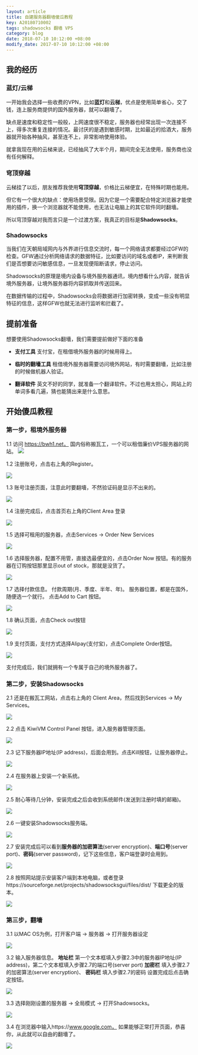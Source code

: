 ```yaml
---
layout: article
title: 自建服务器翻墙傻瓜教程
key: A20180710002
tags: shadowsocks 翻墙 VPS
category: blog
date: 2018-07-10 10:12:00 +08:00
modify_date: 2017-07-10 10:12:00 +08:00
---
```


## 我的经历
### 蓝灯/云梯
一开始我会选择一些收费的VPN，比如**蓝灯**和**云梯**，优点是使用简单省心，交了钱，连上服务商提供的国外服务器，就可以翻墻了。

缺点是速度和稳定性一般般，上网速度很不稳定，服务器也经常出现一次连接不上，得多次重复连接的情况。最讨厌的是遇到敏感时期，比如最近的拾酒大，服务器就开始各种抽风，甚至连不上，非常影响使用体验。

就拿我现在用的云梯来说，已经抽风了大半个月，期间完全无法使用，服务商也没有任何解释。

<!--more-->

### 穹顶穿越
云梯挂了以后，朋友推荐我使用**穹顶穿越**，价格比云梯便宜，在特殊时期也能用。

但它有一个很大的缺点：使用场景受限。因为它是一个需要配合特定浏览器才能使用的插件，换一个浏览器就不能使用，也无法让电脑上的其它软件同时翻墻。

所以穹顶穿越对我而言只是一个过渡方案，我真正的目标是**Shadowsocks**。

### Shadowsocks

当我们在天朝局域网内与外界进行信息交流时，每一个网络请求都要经过GFW的检查。GFW通过分析网络请求的数据特征，比如要访问的域名或者IP，来判断我们是否想要访问敏感信息，一旦发现便阻断请求，停止访问。

Shadowsocks的原理是境内设备与境外服务器通讯，境内想看什么内容，就告诉境外服务器，让境外服务器将内容抓取并传送回来。

在数据传输的过程中，Shadowsocks会将数据进行加密转换，变成一些没有明显特征的信息，这样GFW也就无法进行监听和拦截了。

## 提前准备
想要使用Shadowsocks翻墻，我们需要提前做好下面的准备

* **支付工具**
   支付宝，在租借境外服务器的时候用得上。
   
* **临时的翻墻工具**
   租借境外服务器需要访问境外网站，有时需要翻墻，比如注册的时候做机器人验证。
   
* **翻译软件**
   英文不好的同学，就准备一个翻译软件。不过也用太担心，网站上的单词多看几遍，猜也能猜出来是什么意思。
   
## 开始傻瓜教程
### 第一步，租境外服务器

1.1 访问 https://bwh1.net， 国内俗称搬瓦工，一个可以租借廉价VPS服务器的网站。
![](https://wangtao-1256981172.cos.ap-guangzhou.myqcloud.com/3.55.01.png)

1.2 注册账号，点击右上角的Register。

![](https://wangtao-1256981172.cos.ap-guangzhou.myqcloud.com/10535.png)

1.3 账号注册页面，注意此时要翻墻，不然验证码是显示不出来的。

![](https://wangtao-1256981172.cos.ap-guangzhou.myqcloud.com/10623.png)

1.4 注册完成后，点击首页右上角的Client Area 登录

![](https://wangtao-1256981172.cos.ap-guangzhou.myqcloud.com/11420.png)

1.5 选择可租用的服务器，点击Services -> Order New Services

![](https://wangtao-1256981172.cos.ap-guangzhou.myqcloud.com/11724.png)

1.6 选择服务器，配置不用管，直接选最便宜的，点击Order Now 按钮。有的服务器在订购按钮那里显示out of stock，那就是没货了。

![](https://wangtao-1256981172.cos.ap-guangzhou.myqcloud.com/12309.png)

1.7 选择付款信息。
付款周期(月、季度、半年、年)。
服务器位置，都是在国外，随便选一个就行。
点击Add to Cart 按钮。 

![](https://wangtao-1256981172.cos.ap-guangzhou.myqcloud.com/12952.png)

1.8 确认页面，点击Check out按钮

![](https://wangtao-1256981172.cos.ap-guangzhou.myqcloud.com/14529.png)

1.9 支付页面，支付方式选择Alipay(支付宝)，点击Complete Order按钮。

![](https://wangtao-1256981172.cos.ap-guangzhou.myqcloud.com/14057.png)

支付完成后，我们就拥有一个专属于自己的境外服务器了。

### 第二步，安装Shadowsocks
2.1 还是在搬瓦工网站，点击右上角的 Client Area，然后找到Services -> My Services。

![](https://wangtao-1256981172.cos.ap-guangzhou.myqcloud.com/15544.png)

2.2 点击 KiwiVM Control Panel 按钮，进入服务器管理页面。

![](https://wangtao-1256981172.cos.ap-guangzhou.myqcloud.com/15758.png)


2.3 记下服务器IP地址(IP address)，后面会用到。点击Kill按钮，让服务器停止。

![](https://wangtao-1256981172.cos.ap-guangzhou.myqcloud.com/24638.png)

2.4 在服务器上安装一个新系统。

![](https://wangtao-1256981172.cos.ap-guangzhou.myqcloud.com/20741.png)

2.5 耐心等待几分钟，安装完成之后会收到系统邮件(发送到注册时填的邮箱)。

![](https://wangtao-1256981172.cos.ap-guangzhou.myqcloud.com/21107.png)

2.6 一键安装Shadowsocks服务端。

![](https://wangtao-1256981172.cos.ap-guangzhou.myqcloud.com/21844.png)

2.7 安装完成后可以看到**服务器的加密算法**(server encryption)、**端口号**(server port)、**密码**(server password)，记下这些信息，客户端登录时会用到。

![](https://wangtao-1256981172.cos.ap-guangzhou.myqcloud.com/23055.png)

2.8 按照网站提示安装客户端到本地电脑，或者登录https://sourceforge.net/projects/shadowsocksgui/files/dist/ 下载更全的版本。

![](https://wangtao-1256981172.cos.ap-guangzhou.myqcloud.com/23439.png)

### 第三步，翻墻

3.1 以MAC OS为例，打开客户端 -> 服务器 -> 打开服务器设定

![](https://wangtao-1256981172.cos.ap-guangzhou.myqcloud.com/24052.png)

3.2 输入服务器信息。
**地址栏** 第一个文本框填入步骤2.3中的服务器IP地址(IP address)，第二个文本框填入步骤2.7的端口号(server port)
**加密栏** 填入步骤2.7的加密算法(server encryption)、
**密码栏** 填入步骤2.7的密码
设置完成后点击确定按钮。

![](https://wangtao-1256981172.cos.ap-guangzhou.myqcloud.com/24326.png)

3.3 选择刚刚设置的服务器 -> 全局模式 -> 打开Shadowsocks。

![](https://wangtao-1256981172.cos.ap-guangzhou.myqcloud.com/25547.png)

3.4 在浏览器中输入https://www.google.com， 如果能够正常打开页面，恭喜你，从此就可以自由的翻墻了。

![](https://wangtao-1256981172.cos.ap-guangzhou.myqcloud.com/3.01.09.png)



